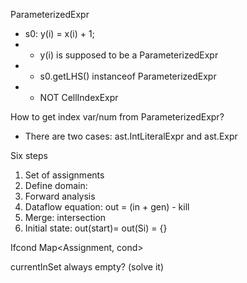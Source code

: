 
ParameterizedExpr
- s0: y(i) = x(i) + 1;
- * y(i) is supposed to be a ParameterizedExpr
- * s0.getLHS() instanceof ParameterizedExpr
- * NOT CellIndexExpr

How to get index var/num from ParameterizedExpr?
- There are two cases: ast.IntLiteralExpr and ast.Expr

Six steps
1. Set of assignments
2. Define domain:
3. Forward analysis
4. Dataflow equation: out = (in + gen) - kill
5. Merge: intersection
6. Initial state: out(start)= out(Si) = {}


Ifcond
	Map<Assignment, cond> 
	
currentInSet
	always empty? (solve it)